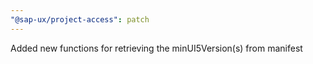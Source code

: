 ```yaml
---
"@sap-ux/project-access": patch
---
```


Added new functions for retrieving the minUI5Version(s) from manifest
